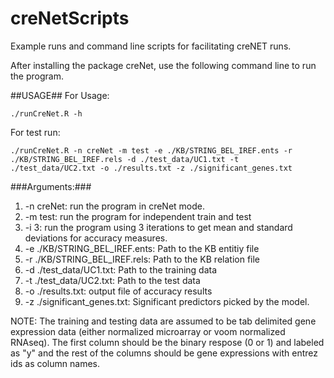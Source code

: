 # creNetScripts
Example runs and command line scripts for facilitating creNET runs.

After installing the package creNet, use the following command line to run the program.

##USAGE##
For Usage:
```{R}
./runCreNet.R -h
```
For test run:
```{R}
./runCreNet.R -n creNet -m test -e ./KB/STRING_BEL_IREF.ents -r ./KB/STRING_BEL_IREF.rels -d ./test_data/UC1.txt -t ./test_data/UC2.txt -o ./results.txt -z ./significant_genes.txt
```
###Arguments:###
1) -n creNet: run the program in creNet mode.
2) -m test: run the program for independent train and test
3) -i 3: run the program using 3 iterations to get mean and standard deviations for accuracy measures.
4) -e ./KB/STRING_BEL_IREF.ents: Path to the KB entitiy file
5) -r ./KB/STRING_BEL_IREF.rels: Path to the KB relation file
6) -d ./test_data/UC1.txt: Path to the training data
7) -t ./test_data/UC2.txt: Path to the test data
8) -o ./results.txt: output file of accuracy results
9) -z ./significant_genes.txt: Significant predictors picked by the model.

NOTE: The training and testing data are assumed to be tab delimited gene expression data (either normalized microarray or voom normalized RNAseq). The first column should be the binary respose (0 or 1) and labeled as "y" and the rest of the columns should be gene expressions with entrez ids as column names.

